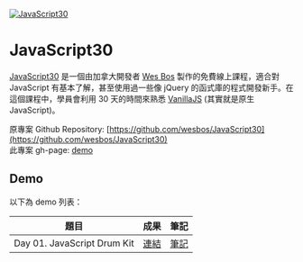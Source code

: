 [![JavaScript30](https://javascript30.com/images/JS3-social-share.png "JavaScript30")](https://javascript30.com/)

# JavaScript30

[JavaScript30](https://javascript30.com/) 是一個由加拿大開發者 [Wes Bos](https://twitter.com/wesbos) 製作的免費線上課程，適合對 JavaScript 有基本了解，甚至使用過一些像 jQuery 的函式庫的程式開發新手。在這個課程中，學員會利用 30 天的時間來熟悉 [VanillaJS](http://vanilla-js.com/) (其實就是原生 JavaScript)。

原專案 Github Repository: [https://github.com/wesbos/JavaScript30](https://github.com/wesbos/JavaScript30)
<br />
此專案 gh-page: [demo](https://dandelion64.github.io/JavaScript30-dandelion)

## Demo

以下為 demo 列表：

| 題目 | 成果 | 筆記 |
| --- | --- | --- |
| Day 01. JavaScript Drum Kit  | [連結](https://dandelion64.github.io/JavaScript30-dandelion/01%20-%20JavaScript%20Drum%20Kit/) | [筆記](https://dandelion64.github.io/JavaScript30-dandelion/tree/main/01%20-%20JavaScript%20Drum%20Kit/) |

